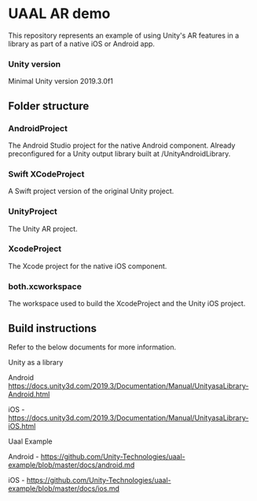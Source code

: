 UAAL AR demo
============

This repository represents an example of using Unity's AR features in a library as part of a native iOS or Android app.

### Unity version 
Minimal Unity version 2019.3.0f1 

## Folder structure

### AndroidProject
The Android Studio project for the native Android component. Already preconfigured for a Unity output library built at /UnityAndroidLibrary.

### Swift XCodeProject
A Swift project version of the original Unity project.

### UnityProject
The Unity AR project.

### XcodeProject
The Xcode project for the native iOS component.

### both.xcworkspace
The workspace used to build the XcodeProject and the Unity iOS project.

## Build instructions
Refer to the below documents for more information.

Unity as a library 

Android https://docs.unity3d.com/2019.3/Documentation/Manual/UnityasaLibrary-Android.html

iOS - https://docs.unity3d.com/2019.3/Documentation/Manual/UnityasaLibrary-iOS.html

Uaal Example

Android - https://github.com/Unity-Technologies/uaal-example/blob/master/docs/android.md

iOS - https://github.com/Unity-Technologies/uaal-example/blob/master/docs/ios.md


